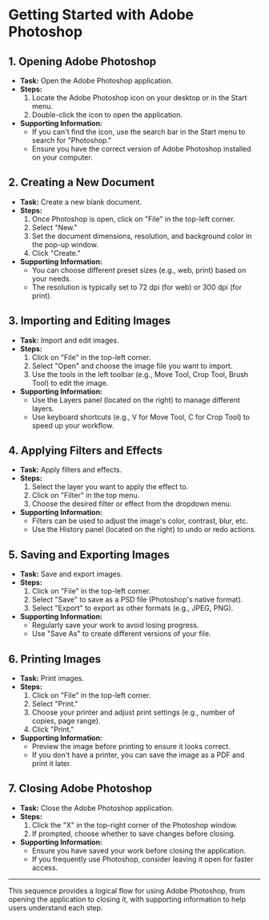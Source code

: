 # Getting Started with Adobe Photoshop

## 1. **Opening Adobe Photoshop**
   - **Task:** Open the Adobe Photoshop application.
   - **Steps:**
     1. Locate the Adobe Photoshop icon on your desktop or in the Start menu.
     2. Double-click the icon to open the application.
   - **Supporting Information:**
     - If you can't find the icon, use the search bar in the Start menu to search for "Photoshop."
     - Ensure you have the correct version of Adobe Photoshop installed on your computer.

## 2. **Creating a New Document**
   - **Task:** Create a new blank document.
   - **Steps:**
     1. Once Photoshop is open, click on "File" in the top-left corner.
     2. Select "New."
     3. Set the document dimensions, resolution, and background color in the pop-up window.
     4. Click "Create."
   - **Supporting Information:**
     - You can choose different preset sizes (e.g., web, print) based on your needs.
     - The resolution is typically set to 72 dpi (for web) or 300 dpi (for print).

## 3. **Importing and Editing Images**
   - **Task:** Import and edit images.
   - **Steps:**
     1. Click on "File" in the top-left corner.
     2. Select "Open" and choose the image file you want to import.
     3. Use the tools in the left toolbar (e.g., Move Tool, Crop Tool, Brush Tool) to edit the image.
   - **Supporting Information:**
     - Use the Layers panel (located on the right) to manage different layers.
     - Use keyboard shortcuts (e.g., V for Move Tool, C for Crop Tool) to speed up your workflow.

## 4. **Applying Filters and Effects**
   - **Task:** Apply filters and effects.
   - **Steps:**
     1. Select the layer you want to apply the effect to.
     2. Click on "Filter" in the top menu.
     3. Choose the desired filter or effect from the dropdown menu.
   - **Supporting Information:**
     - Filters can be used to adjust the image's color, contrast, blur, etc.
     - Use the History panel (located on the right) to undo or redo actions.

## 5. **Saving and Exporting Images**
   - **Task:** Save and export images.
   - **Steps:**
     1. Click on "File" in the top-left corner.
     2. Select "Save" to save as a PSD file (Photoshop's native format).
     3. Select "Export" to export as other formats (e.g., JPEG, PNG).
   - **Supporting Information:**
     - Regularly save your work to avoid losing progress.
     - Use "Save As" to create different versions of your file.

## 6. **Printing Images**
   - **Task:** Print images.
   - **Steps:**
     1. Click on "File" in the top-left corner.
     2. Select "Print."
     3. Choose your printer and adjust print settings (e.g., number of copies, page range).
     4. Click "Print."
   - **Supporting Information:**
     - Preview the image before printing to ensure it looks correct.
     - If you don't have a printer, you can save the image as a PDF and print it later.

## 7. **Closing Adobe Photoshop**
   - **Task:** Close the Adobe Photoshop application.
   - **Steps:**
     1. Click the "X" in the top-right corner of the Photoshop window.
     2. If prompted, choose whether to save changes before closing.
   - **Supporting Information:**
     - Ensure you have saved your work before closing the application.
     - If you frequently use Photoshop, consider leaving it open for faster access.

---

This sequence provides a logical flow for using Adobe Photoshop, from opening the application to closing it, with supporting information to help users understand each step.